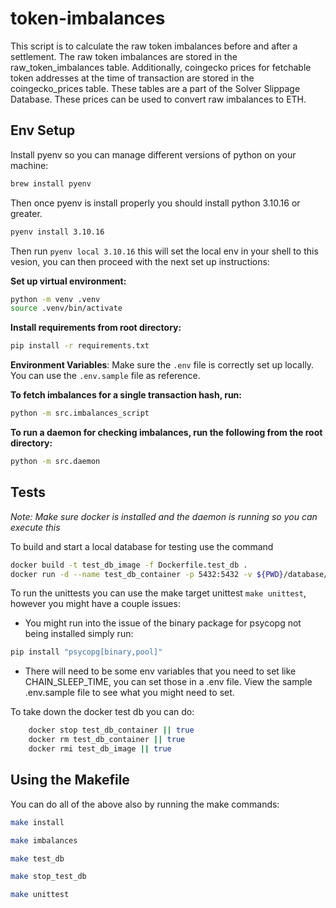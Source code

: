 # token-imbalances

This script is to calculate the raw token imbalances before and after a settlement.
The raw token imbalances are stored in the raw_token_imbalances table.
Additionally, coingecko prices for fetchable token addresses at the time of transaction are stored in the coingecko_prices table. These tables are a part of the Solver Slippage Database.
These prices can be used to convert raw imbalances to ETH.

## Env Setup
Install pyenv so you can manage different versions of python on your machine:
```sh
brew install pyenv
```

Then once pyenv is install properly you should install python 3.10.16 or greater.

```sh
pyenv install 3.10.16
```

Then run `pyenv local 3.10.16` this will set the local env in your shell to this vesion, you can then proceed with the next set up instructions:

**Set up virtual environment:**
```sh
python -m venv .venv
source .venv/bin/activate
```

**Install requirements from root directory:**
```bash
pip install -r requirements.txt
```

**Environment Variables**: Make sure the `.env` file is correctly set up locally. You can use the `.env.sample` file as reference.

**To fetch imbalances for a single transaction hash, run:**
```bash
python -m src.imbalances_script
```

**To run a daemon for checking imbalances, run the following from the root directory:**

```bash
python -m src.daemon
```

## Tests
*Note: Make sure docker is installed and the daemon is running so you can execute this* 

To build and start a local database for testing use the command
```sh
docker build -t test_db_image -f Dockerfile.test_db .
docker run -d --name test_db_container -p 5432:5432 -v ${PWD}/database/00_legacy_tables.sql:/docker-entrypoint-initdb.d/00_legacy_tables.sql -v ${PWD}/database/01_table_creation.sql:/docker-entrypoint-initdb.d/01_table_creation.sql test_db_image

```

To run the unittests you can use the make target unittest `make unittest`, however you might have a couple issues:
- You might run into the issue of the binary package for psycopg not being installed simply run:
```sh
pip install "psycopg[binary,pool]"
```

- There will need to be some env variables that you need to set like CHAIN_SLEEP_TIME, you can set those in a .env file. View the sample .env.sample file to see what you might need to set. 

To take down the docker test db you can do:

```sh
	docker stop test_db_container || true
	docker rm test_db_container || true
	docker rmi test_db_image || true
```

## Using the Makefile

You can do all of the above also by running the make commands:

```sh
make install

make imbalances

make test_db

make stop_test_db

make unittest
```
